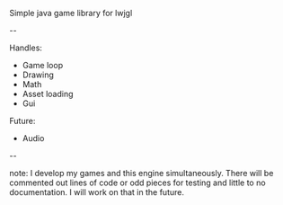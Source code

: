 Simple java game library for lwjgl

--

Handles: 
 - Game loop
 - Drawing
 - Math
 - Asset loading
 - Gui

Future:
 - Audio


--

note: I develop my games and this engine simultaneously. There will be commented out lines of code or odd pieces for testing and little to no documentation. I will work on that  in the future.
